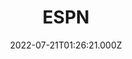 ---
collection_archive: false
collection_awards: []
collection_category:
  - Editorial
  - Color
  - Lifestyle
  - Workplace
  - Sports + Athletes
  - Portraits
collection_content: >-
  Gay people have made strides in many sectors of American professional life. An
  openly gay man runs Apple, presides as the governor of Colorado, and an open
  lesbian runs a Fortune 500 company. But in the highest reaches of men's
  basketball, gay people are almost invisible.


  Ryan Resch, 29, works in basketball operations for the Suns, where he serves
  as vice president of strategy and evaluation for the Suns and essentially
  functions as the front office's chief-of-staff. He attends to the big-picture
  responsibilities of team-building and runs staff-wide meetings alongside
  general manager James Jones, who has been a mentor to him.


  This past winter, Resch came out to Jones, then the rest of the Suns' staff.
  He is the first openly gay person in league history to work basketball
  operations in an NBA front office.


  "Ultimately my goal is to normalize for people in and out of the league the
  existence of gay men and women on the basketball side,"


  I finally separated myself from Ryan as the No. 2 of the Phoenix Suns front
  office. I finally looked at my personal life and I realized just how deeply
  unhappy I was. The hardest part then was saying, 'What are you afraid of? Why
  are you actually afraid to admit who you are and tell the world who you are?


  When I decided to come out this season, I knew I was going to go all in and
  and open myself up to be vulnerable with my colleagues -- who are extremely
  close friends -- and to my people at Baylor, to my actual family, to my best
  friends, and, put myself out there and not hide it, not run from it any
  longer.
collection_cover: https://d1sf55qlb7p6hz.cloudfront.net/2022-08_horizontal-covers-9.jpg
collection_cover_mobile: https://d1sf55qlb7p6hz.cloudfront.net/2022-08_vertical-covers-16.jpg
collection_description: >-
  Gay people have made strides in many sectors of American professional life. An
  openly gay man runs Apple, presides as the governor of Colorado, and an open
  lesbian runs a Fortune 500 company. But in the highest reaches of men's
  basketball, gay people are almost invisible.
collection_description_alignment: center
collection_exhibition: []
collection_filter: Commissioned + Stock
collection_hidden: false
collection_meta: 'Ryan Resch: The First Openly Gay NBA Executive'
collection_meta_2: 
collection_press: []
collection_preview:
  - https://d1sf55qlb7p6hz.cloudfront.net/4x3-ryan-4.jpg
  - https://d1sf55qlb7p6hz.cloudfront.net/4x3-ryan-3.jpg
  - https://d1sf55qlb7p6hz.cloudfront.net/4x3-ryan-2.jpg
  - https://d1sf55qlb7p6hz.cloudfront.net/4x3-ryan-1.jpg
  - https://d1sf55qlb7p6hz.cloudfront.net/4x3-ryan-5.jpg
cover_image: 
date: 2022-07-21T01:26:21.000Z
hide_footer: false 
navigation_theme: white
px_extra: true
row_alignment: between
slug: espn-Ryan-Resch
theme_color: B2F3A0
theme_color_all_works: 
title: ESPN
seo:
  meta_description: 
  meta_title: 
collection_blocks:
  - _bookshop_name: collections/media-row-start
    row_alignment: between
  - _bookshop_name: collections/media-element
    align_y:  
    caption: 
    color: F3EEDD
    image: https://d1sf55qlb7p6hz.cloudfront.net/rieser-espn-ryan-1.jpg
    margin_left: 15
    margin_right: 0
    margin_y: 100
    width: 60
  - _bookshop_name: collections/media-row
    row_alignment: between
  - _bookshop_name: collections/media-element
    align_y:  
    caption: 
    color: E1F9FB
    image: https://d1sf55qlb7p6hz.cloudfront.net/rieser-espn-ryan-2.jpg
    margin_left: 0
    margin_right: 0
    margin_y: 100
    width: 30
  - _bookshop_name: collections/media-element
    align_y:  
    caption: 
    color: FBEBD6
    image: https://d1sf55qlb7p6hz.cloudfront.net/rieser-espn-ryan-3.jpg
    margin_left: 0
    margin_right: 10
    margin_y: 600
    width: 40
  - _bookshop_name: collections/media-row
    row_alignment: between
  - _bookshop_name: collections/media-element
    align_y: start
    caption: 
    color: E4F6FE
    image: https://d1sf55qlb7p6hz.cloudfront.net/rieser-espn-ryan-4.jpg
    margin_left: 15
    margin_right: 0
    margin_y: 200
    width: 60
  - _bookshop_name: collections/media-row
    row_alignment: between
  - _bookshop_name: collections/media-element
    align_y:  
    caption: 
    color: FFD9CF
    image: https://d1sf55qlb7p6hz.cloudfront.net/rieser-espn-ryan-5.jpg
    margin_left: 5
    margin_right: 0
    margin_y: 100
    width: 20
  - _bookshop_name: collections/media-element
    align_y:  
    caption: 
    color: DDF5DA
    image: https://d1sf55qlb7p6hz.cloudfront.net/rieser-espn-ryan-6.jpg
    margin_left: 0
    margin_right: 35
    margin_y: 400
    width: 33
  - _bookshop_name: collections/media-row
    row_alignment: between
  - _bookshop_name: collections/media-element
    align_y:  
    caption: 
    color: F7F7D0
    image: https://d1sf55qlb7p6hz.cloudfront.net/rieser-espn-ryan-7.jpg
    margin_left: 15
    margin_right: 0
    margin_y: 100
    width: 30
  - _bookshop_name: collections/media-element
    align_y:  
    caption: 
    color: E0EFFF
    image: https://d1sf55qlb7p6hz.cloudfront.net/rieser-espn-ryan-8.jpg
    margin_left: 0
    margin_right: 5
    margin_y: 400
    width: 45
  - _bookshop_name: collections/media-row
    row_alignment: between
  - _bookshop_name: collections/media-element
    align_y:  
    caption: 
    color: F0E7FF
    image: https://d1sf55qlb7p6hz.cloudfront.net/rieser-espn-ryan-9.jpg
    margin_left: 30
    margin_right: 0
    margin_y: 100
    width: 40
  - _bookshop_name: collections/media-row-end
---